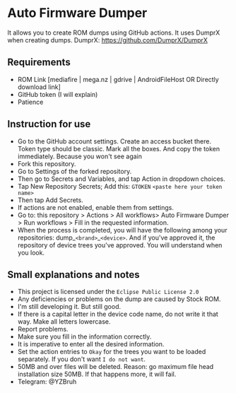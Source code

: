 # Auto Firmware Dumper
It allows you to create ROM dumps using GitHub actions. It uses DumprX when creating dumps.
DumprX: https://github.com/DumprX/DumprX

## Requirements
- ROM Link [mediafire | mega.nz | gdrive | AndroidFileHost OR Directly download link]
- GitHub token (I will explain)
- Patience

## Instruction for use
- Go to the GitHub account settings. Create an access bucket there. Token type should be classic. Mark all the boxes. And copy the token immediately. Because you won't see again
- Fork this repository.
- Go to Settings of the forked repository.
- Then go to Secrets and Variables, and tap Action in dropdown choices.
- Tap New Repository Secrets;
Add this:
`GTOKEN`
`<paste here your token name>`
- Then tap Add Secrets.
- If actions are not enabled, enable them from settings.
- Go to: this repository > Actions > All workflows> Auto Firmware Dumper > Run workflows > Fill in the requested information.
- When the process is completed, you will have the following among your repositories: dump_`<brand>`_`<device>`. And if you've approved it, the repository of device trees you've approved. You will understand when you look.

## Small explanations and notes
- This project is licensed under the `Eclipse Public License 2.0`
- Any deficiencies or problems on the dump are caused by Stock ROM.
- I'm still developing it. But still good.
- If there is a capital letter in the device code name, do not write it that way. Make all letters lowercase.
- Report problems.
- Make sure you fill in the information correctly.
- It is imperative to enter all the desired information.
- Set the action entries to `Okay` for the trees you want to be loaded separately. If you don't want `I do not want`.
- 50MB and over files will be deleted. Reason: go maximum file head installation size 50MB. If that happens more, it will fail.
- Telegram: @YZBruh
